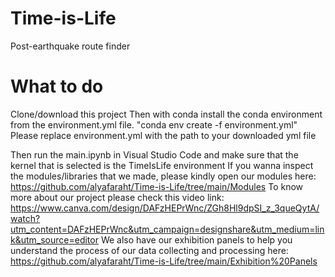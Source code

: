 # Time-is-Life
Post-earthquake route finder

# What to do
Clone/download this project
Then with conda install the conda environment from the environment.yml file.
"conda env create -f environment.yml"
Please replace environment.yml with the path to your downloaded yml file

Then run the main.ipynb in Visual Studio Code and make sure that the kernel that is selected is the TimeIsLife environment
If you wanna inspect the modules/libraries that we made, please kindly open our modules here: https://github.com/alyafaraht/Time-is-Life/tree/main/Modules
To know more about our project please check this video link: https://www.canva.com/design/DAFzHEPrWnc/ZGh8Hl9dpSI_z_3queQytA/watch?utm_content=DAFzHEPrWnc&utm_campaign=designshare&utm_medium=link&utm_source=editor
We also have our exhibition panels to help you understand the process of our data collecting and processing here: https://github.com/alyafaraht/Time-is-Life/tree/main/Exhibition%20Panels
